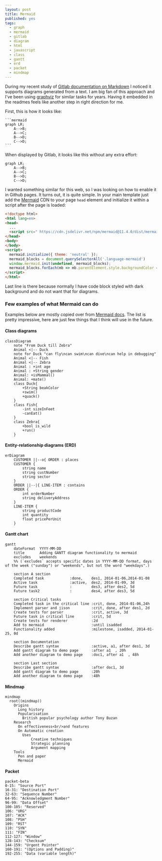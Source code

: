 ```yaml
---
layout: post
title: Mermaid
published: yes
tags:
  - graph
  - mermaid
  - gitlab
  - diagram
  - html
  - javascript
  - class
  - gantt
  - erd
  - packet
  - mindmap
---
```

During my recent study of [Gitlab documentation on Markdown][1] I noticed it supports diagrams generated from a text. I am big fan of this approach and I've been using [graphviz][2] for similar tasks for years. Having it embedded in the readmes feels like another step in right direction for me.

First, this is how it looks like:

    ```mermaid
    graph LR;
        A-->B;
        A-->C;
        B-->D;
        C-->D;
    ```

When displayed by Gitlab, it looks like this without any extra effort:

```mermaid
graph LR;
    A-->B;
    A-->C;
    B-->D;
    C-->D;
```

I wanted something similar for this web, so I was looking on how to enable it in Github pages. It turns out, it is quite simple. In your main template just add the [Mermaid][3] CDN to your page `head` element and initialize it within a script after the page is loaded:

```html
<!doctype html>
<html lang=en>
<head>
  ...
  <script src=" https://cdn.jsdelivr.net/npm/mermaid@11.4.0/dist/mermaid.min.js "></script>
</head>
<body>
</body>
<script>
  mermaid.initialize({ theme: 'neutral' });
  mermaid_blocks = document.querySelectorAll('.language-mermaid')
  window.mermaid.init(undefined, mermaid_blocks);
  mermaid_blocks.forEach(mb => mb.parentElement.style.backgroundColor = 'transparent')
</script>
</html>
```

Last line is there because normally I have code block styled with dark background and do not want that for diagrams.

### Few examples of what Mermaid can do

Examples below are mostly copied over from [Mermaid docs][4]. The list is pretty impressive, here are just few things that I think will use in the future.

#### Class diagrams

```mermaid
classDiagram
    note "From Duck till Zebra"
    Animal <|-- Duck
    note for Duck "can fly\ncan swim\ncan dive\ncan help in debugging"
    Animal <|-- Fish
    Animal <|-- Zebra
    Animal : +int age
    Animal : +String gender
    Animal: +isMammal()
    Animal: +mate()
    class Duck{
        +String beakColor
        +swim()
        +quack()
    }
    class Fish{
        -int sizeInFeet
        -canEat()
    }
    class Zebra{
        +bool is_wild
        +run()
    }
```

#### Entity-relationship diagrams (ERD)

```mermaid
erDiagram
    CUSTOMER ||--o{ ORDER : places
    CUSTOMER {
        string name
        string custNumber
        string sector
    }
    ORDER ||--|{ LINE-ITEM : contains
    ORDER {
        int orderNumber
        string deliveryAddress
    }
    LINE-ITEM {
        string productCode
        int quantity
        float pricePerUnit
    }
```

#### Gantt chart

```mermaid
gantt
    dateFormat  YYYY-MM-DD
    title       Adding GANTT diagram functionality to mermaid
    excludes    weekends
    %% (`excludes` accepts specific dates in YYYY-MM-DD format, days of the week ("sunday") or "weekends", but not the word "weekdays".)

    section A section
    Completed task            :done,    des1, 2014-01-06,2014-01-08
    Active task               :active,  des2, 2014-01-09, 3d
    Future task               :         des3, after des2, 5d
    Future task2              :         des4, after des3, 5d

    section Critical tasks
    Completed task in the critical line :crit, done, 2014-01-06,24h
    Implement parser and jison          :crit, done, after des1, 2d
    Create tests for parser             :crit, active, 3d
    Future task in critical line        :crit, 5d
    Create tests for renderer           :2d
    Add to mermaid                      :until isadded
    Functionality added                 :milestone, isadded, 2014-01-25, 0d

    section Documentation
    Describe gantt syntax               :active, a1, after des1, 3d
    Add gantt diagram to demo page      :after a1  , 20h
    Add another diagram to demo page    :doc1, after a1  , 48h

    section Last section
    Describe gantt syntax               :after doc1, 3d
    Add gantt diagram to demo page      :20h
    Add another diagram to demo page    :48h
```

#### Mindmap

```mermaid
mindmap
  root((mindmap))
    Origins
      Long history
      Popularisation
        British popular psychology author Tony Buzan
    Research
      On effectiveness<br/>and features
      On Automatic creation
        Uses
            Creative techniques
            Strategic planning
            Argument mapping
    Tools
      Pen and paper
      Mermaid
```

#### Packet

```mermaid
packet-beta
0-15: "Source Port"
16-31: "Destination Port"
32-63: "Sequence Number"
64-95: "Acknowledgment Number"
96-99: "Data Offset"
100-105: "Reserved"
106: "URG"
107: "ACK"
108: "PSH"
109: "RST"
110: "SYN"
111: "FIN"
112-127: "Window"
128-143: "Checksum"
144-159: "Urgent Pointer"
160-191: "(Options and Padding)"
192-255: "Data (variable length)"
```


[1]: https://docs.gitlab.com/ee/user/markdown.html
[2]: https://www.graphviz.org/
[3]: https://mermaid.js.org
[4]: https://mermaid.js.org/intro/